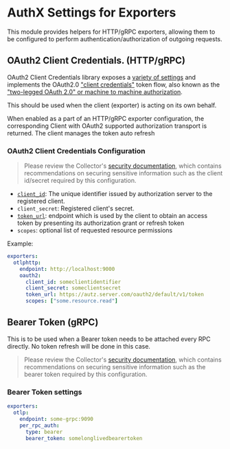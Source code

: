 # AuthX Settings for Exporters

This module provides helpers for HTTP/gRPC exporters, allowing them to be configured to perform authentication/authorization of outgoing requests.

## OAuth2 Client Credentials. (HTTP/gRPC)

OAuth2 Client Credentials library exposes a [variety of settings](https://pkg.go.dev/golang.org/x/oauth2/clientcredentials)
and implements the OAuth2.0 ["client credentials"](https://tools.ietf.org/html/rfc6749#section-1.3.4)
token flow, also known as the ["two-legged OAuth 2.0" or machine to machine authorization](https://tools.ietf.org/html/rfc6749#section-4.4).

This should be used when the client (exporter) is acting on its own behalf.


When enabled as a part of an HTTP/gRPC exporter configuration, the corresponding Client with OAuth2 supported authorization transport is returned.
The client manages the token auto refresh

### OAuth2 Client Credentials Configuration

> Please review the Collector's [security
> documentation](https://github.com/open-telemetry/opentelemetry-collector/blob/main/docs/security.md),
> which contains recommendations on securing sensitive information such as the
> client id/secret required by this configuration.

- [`client_id`](https://tools.ietf.org/html/rfc6749#section-2.2): The unique identifier issued by authorization server to the registered client.
- `client_secret`: Registered client's secret.
- [`token_url`](https://tools.ietf.org/html/rfc6749#section-3.2): endpoint which is used by the client to obtain an access token by
  presenting its authorization grant or refresh token
- `scopes`: optional list of requested resource permissions


Example:
```yaml
exporters:
  otlphttp:
    endpoint: http://localhost:9000
    oauth2:
      client_id: someclientidentifier
      client_secret: someclientsecret
      token_url: https://autz.server.com/oauth2/default/v1/token
      scopes: ["some.resource.read"]
```

## Bearer Token (gRPC)

This is to be used when a Bearer token needs to be attached every RPC directly. No token refresh will be 
done in this case.

> Please review the Collector's [security
> documentation](https://github.com/open-telemetry/opentelemetry-collector/blob/main/docs/security.md),
> which contains recommendations on securing sensitive information such as the
> bearer token required by this configuration.

### Bearer Token settings 
```yaml
exporters:
  otlp:
    endpoint: some-grpc:9090
    per_rpc_auth:
      type: bearer
      bearer_token: somelonglivedbearertoken
```
